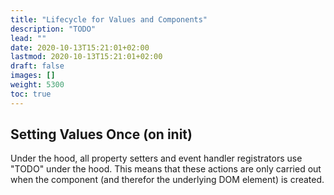 ```yaml
---
title: "Lifecycle for Values and Components"
description: "TODO"
lead: ""
date: 2020-10-13T15:21:01+02:00
lastmod: 2020-10-13T15:21:01+02:00
draft: false
images: []
weight: 5300
toc: true
---
```



## Setting Values Once (on init)

Under the hood, all property setters and event handler registrators use "TODO" under the hood. This means that these actions are only carried out when the component (and therefor the underlying DOM element) is created.

